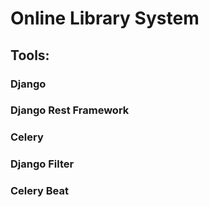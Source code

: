 # Online Library System

## Tools:
### Django
### Django Rest Framework
### Celery
### Django Filter
### Celery Beat
